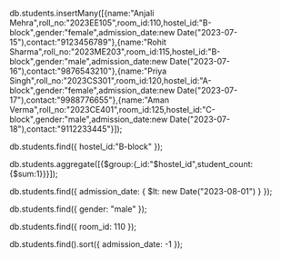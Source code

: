 db.students.insertMany([{name:"Anjali Mehra",roll_no:"2023EE105",room_id:110,hostel_id:"B-block",gender:"female",admission_date:new Date("2023-07-15"),contact:"9123456789"},{name:"Rohit Sharma",roll_no:"2023ME203",room_id:115,hostel_id:"B-block",gender:"male",admission_date:new Date("2023-07-16"),contact:"9876543210"},{name:"Priya Singh",roll_no:"2023CS301",room_id:120,hostel_id:"A-block",gender:"female",admission_date:new Date("2023-07-17"),contact:"9988776655"},{name:"Aman Verma",roll_no:"2023CE401",room_id:125,hostel_id:"C-block",gender:"male",admission_date:new Date("2023-07-18"),contact:"9112233445"}]);


db.students.find({ hostel_id:"B-block" });


db.students.aggregate([{$group:{_id:"$hostel_id",student_count:{$sum:1}}}]);


db.students.find({ admission_date: { $lt: new Date("2023-08-01") } });


db.students.find({ gender: "male" });


db.students.find({ room_id: 110 });


db.students.find().sort({ admission_date: -1 });
